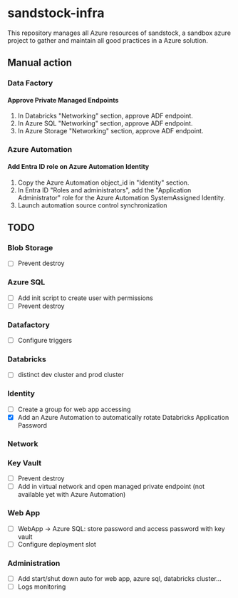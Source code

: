 # sandstock-infra


This repository manages all Azure resources of sandstock, a sandbox azure project to gather and maintain all good practices in a Azure solution.


## Manual action

### Data Factory

#### Approve Private Managed Endpoints

1. In Databricks "Networking" section, approve ADF endpoint.
2. In Azure SQL "Networking" section, approve ADF endpoint.
3. In Azure Storage "Networking" section, approve ADF endpoint.

### Azure Automation

#### Add Entra ID role on Azure Automation Identity

1. Copy the Azure Automation object_id in "Identity" section.
2. In Entra ID "Roles and administrators", add the "Application Administrator" role for the Azure Automation SystemAssigned Identity.
3. Launch automation source control synchronization

## TODO

### Blob Storage

- [ ] Prevent destroy

### Azure SQL

- [ ] Add init script to create user with permissions
- [ ] Prevent destroy

### Datafactory

- [ ] Configure triggers

### Databricks

- [ ] distinct dev cluster and prod cluster

### Identity

- [ ] Create a group for web app accessing
- [x] Add an Azure Automation to automatically rotate Databricks Application Password

### Network

### Key Vault

- [ ] Prevent destroy
- [ ] Add in virtual network and open managed private endpoint (not available yet with Azure Automation)

### Web App

- [ ] WebApp -> Azure SQL: store password and access password with key vault
- [ ] Configure deployment slot

### Administration

- [ ] Add start/shut down auto for web app, azure sql, databricks cluster...
- [ ] Logs monitoring
